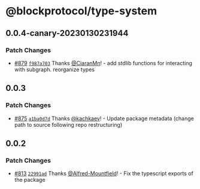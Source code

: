 # @blockprotocol/type-system

## 0.0.4-canary-20230130231944

### Patch Changes

- [#879](https://github.com/blockprotocol/blockprotocol/pull/879) [`f987a703`](https://github.com/blockprotocol/blockprotocol/commit/f987a7031daf881e09f7ef5901ceb33d19888d19) Thanks [@CiaranMn](https://github.com/CiaranMn)! - add stdlib functions for interacting with subgraph. reorganize types

## 0.0.3

### Patch Changes

- [#875](https://github.com/blockprotocol/blockprotocol/pull/875) [`a1ba0d7d`](https://github.com/blockprotocol/blockprotocol/commit/a1ba0d7d17971ee30586a673ce3d4f5bee6e65d1) Thanks [@kachkaev](https://github.com/kachkaev)! - Update package metadata (change path to source following repo restructuring)

## 0.0.2

### Patch Changes

- [#813](https://github.com/blockprotocol/blockprotocol/pull/813) [`22991ad`](https://github.com/blockprotocol/blockprotocol/commit/22991ad7c63ad8683ce09f5a10743e481d6b474a) Thanks [@Alfred-Mountfield](https://github.com/Alfred-Mountfield)! - Fix the typescript exports of the package
